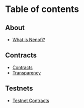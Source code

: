 # Table of contents

## About

* [What is Nenofi?](README.md)

## Contracts

* [Contracts](contracts/contracts.md)
* [Transparency](contracts/transparency.md)

## Testnets

* [Testnet Contracts](testnets/testnet-contracts.md)
